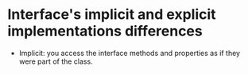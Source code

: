 # Interface's implicit and explicit implementations differences

- Implicit: you access the interface methods and properties as if they were part of the class.
